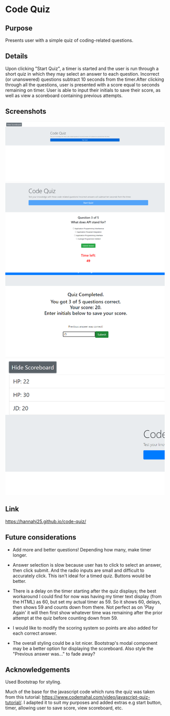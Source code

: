# Code Quiz

 ## Purpose

 Presents user with a simple quiz of coding-related questions.

 ## Details

 Upon clicking "Start Quiz", a timer is started and the user is run through a short quiz in which they may select an answer to each question. Incorrect (or unanswered) questions subtract 10 seconds from the timer.After clicking through all the questions, user is presented with a score equal to seconds remaining on timer. User is able to input their initials to save their score, as well as view a scoreboard containing previous attempts.

 ## Screenshots
 ![Screenshot1](./assets/screenshot1.png)
 ![Screenshot2](./assets/screenshot2.png)
 ![Screenshot3](./assets/screenshot3.png)
 ![Screenshot4](./assets/screenshot4.png)

 ## Link
 https://hannahj25.github.io/code-quiz/

 ## Future considerations
 
 - Add more and better questions! Depending how many, make timer longer.

 - Answer selection is slow because user has to click to select an answer, then click submit. And the radio inputs are small and difficult to accurately click. This isn't ideal for a timed quiz. Buttons would be better.

 - There is a delay on the timer starting after the quiz displays; the best workaround I could find for now was having my timer text display (from the HTML) as 60, but set my actual timer as 59. So it shows 60, delays, then shows 59 and counts down from there. Not perfect as on 'Play Again' it will then first show whatever time was remaining after the prior attempt at the quiz before counting down from 59.

 - I would like to modify the scoring system so points are also added for each correct answer.

 - The overall styling could be a lot nicer. Bootstrap's modal component may be a better option for displaying the scoreboard. Also style the "Previous answer was..." to fade away?

 ## Acknowledgements
 
 Used Bootstrap for styling.

 Much of the base for the javascript code which runs the quiz was taken from this tutorial: https://www.codemahal.com/video/javascript-quiz-tutorial/. I adapted it to suit my purposes and added extras e.g start button, timer, allowing user to save score, view scoreboard, etc.

